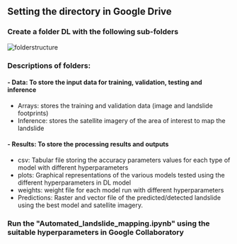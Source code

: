 ## Setting the directory in Google Drive

###  Create a folder DL with the following sub-folders

   
![folderstructure](https://github.com/comeall11/AOHRSI_KamalAndSerge/assets/6022346/8b1078d7-0ae1-4ad8-bbec-ac35d56de64b)


###  Descriptions of folders:
   
 #### - Data: To store the input data for training, validation, testing and inference
 - Arrays: stores the training and validation data (image and landslide footprints)
 - Inference: stores the satellite imagery of the area of interest to map the landslide
 
 #### - Results: To store the processing results and outputs
 - csv: Tabular file storing the accuracy parameters values for each type of model with different hyperparameters
 - plots: Graphical representations of the various models tested using the different hyperparameters in DL model
 - weights: weight file for each model run with different hyperparameters
 - Predictions: Raster and vector file of the predicted/detected landslide using the best model and satellite imagery.
     
### Run the "Automated_landslide_mapping.ipynb" using the suitable hyperparameters in Google Collaboratory
